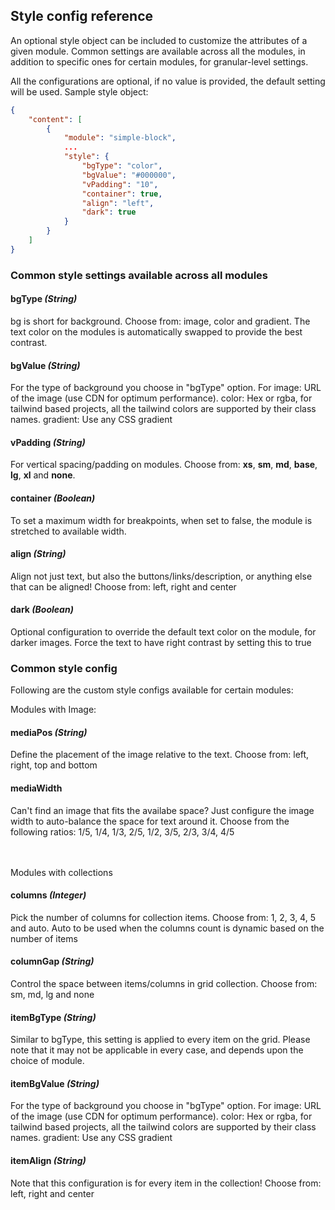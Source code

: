 ## Style config reference

An optional style object can be included to customize the attributes of a given module. Common settings are available across all the modules, in addition to specific ones for certain modules, for granular-level settings.

All the configurations are optional, if no value is provided, the default setting will be used. Sample style object:

```json
{
	"content": [
		{
			"module": "simple-block",
			...
			"style": {
				"bgType": "color",
				"bgValue": "#000000",
				"vPadding": "10",
				"container": true,
				"align": "left",
				"dark": true
			}
		}
	]
}
```

### Common style settings available across all modules

#### bgType _(String)_

bg is short for background. Choose from: image, color and gradient. The text color on the modules is automatically swapped to provide the best contrast.

#### bgValue _(String)_

For the type of background you choose in "bgType" option. For
image: URL of the image (use CDN for optimum performance).
color: Hex or rgba, for tailwind based projects, all the tailwind colors are supported by their class names.
gradient: Use any CSS gradient

#### vPadding _(String)_

For vertical spacing/padding on modules. Choose from: **xs**, **sm**, **md**, **base**, **lg**, **xl** and **none**.

#### container _(Boolean)_

To set a maximum width for breakpoints, when set to false, the module is stretched to available width.

#### align _(String)_

Align not just text, but also the buttons/links/description, or anything else that can be aligned! Choose from: left, right and center

#### dark _(Boolean)_

Optional configuration to override the default text color on the module, for darker images. Force the text to have right contrast by setting this to true

### Common style config

Following are the custom style configs available for certain modules:

Modules with Image:

#### mediaPos _(String)_

Define the placement of the image relative to the text. Choose from: left, right, top and bottom

#### mediaWidth

Can't find an image that fits the availabe space? Just configure the image width to auto-balance the space for text around it. Choose from the following ratios: 1/5, 1/4, 1/3, 2/5, 1/2, 3/5, 2/3, 3/4, 4/5

<br/>
<br/>
Modules with collections

#### columns _(Integer)_

Pick the number of columns for collection items. Choose from: 1, 2, 3, 4, 5 and auto. Auto to be used when the columns count is dynamic based on the number of items

#### columnGap _(String)_

Control the space between items/columns in grid collection. Choose from: sm, md, lg and none

#### itemBgType _(String)_

Similar to bgType, this setting is applied to every item on the grid. Please note that it may not be applicable in every case, and depends upon the choice of module.

#### itemBgValue _(String)_

For the type of background you choose in "bgType" option. For
image: URL of the image (use CDN for optimum performance).
color: Hex or rgba, for tailwind based projects, all the tailwind colors are supported by their class names.
gradient: Use any CSS gradient

#### itemAlign _(String)_

Note that this configuration is for every item in the collection! Choose from: left, right and center

<br/>
<br/>
<br/>
